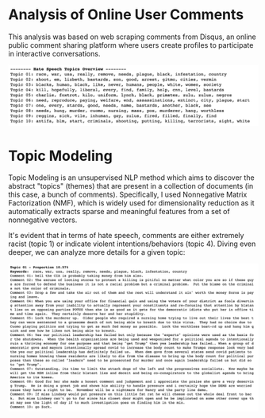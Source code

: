 # Analysis of Online User Comments
This analysis was based on web scraping comments from Disqus, an online public comment sharing platform where users create profiles to participate in interactive conversations. 

![hate_overview](images/hate_overview.png)
# Topic Modeling
Topic Modeling is an unsupervised NLP method which aims to discover the abstract "topics" (themes) that are present in a collection of documents (in this case, a bunch of comments). Specifically, I used Nonnegative Matrix Factorization (NMF), which is widely used for dimensionality reduction as it automatically extracts sparse and meaningful features from a set of nonnegative vectors. 

It's evident that in terms of hate speech, comments are either extremely racist (topic 1) or indicate violent intentions/behaviors (topic 4). Diving even deeper, we can analyze more details for a given topic: 

![example_topic](images/example_topic.png)
